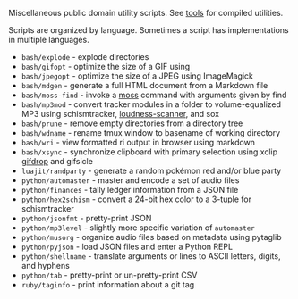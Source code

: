 Miscellaneous public domain utility scripts. See
[tools](https://github.com/jangler/tools) for compiled utilities.

Scripts are organized by language. Sometimes a script has implementations in
multiple languages.

- `bash/explode` - explode directories
- `bash/gifopt` - optimize the size of a GIF using
- `bash/jpegopt` - optimize the size of a JPEG using ImageMagick
- `bash/mdgen` - generate a full HTML document from a Markdown file
- `bash/moss-find` - invoke a [moss](https://github.com/jangler/moss) command
  with arguments given by find
- `bash/mp3mod` - convert tracker modules in a folder to volume-equalized MP3
  using schismtracker,
  [loudness-scanner](https://github.com/jiixyj/loudness-scanner), and sox
- `bash/prune` - remove empty directories from a directory tree
- `bash/wdname` - rename tmux window to basename of working directory
- `bash/wri` - view formatted ri output in browser using markdown
- `bash/xsync` - synchronize clipboard with primary selection using xclip
  [gifdrop](https://github.com/jangler/tools) and gifsicle
- `luajit/randparty` - generate a random pokémon red and/or blue party
- `python/automaster` - master and encode a set of audio files
- `python/finances` - tally ledger information from a JSON file
- `python/hex2schism` - convert a 24-bit hex color to a 3-tuple for
  schismtracker
- `python/jsonfmt` - pretty-print JSON
- `python/mp3level` - slightly more specific variation of `automaster`
- `python/musorg` - organize audio files based on metadata using pytaglib
- `python/pyjson` - load JSON files and enter a Python REPL
- `python/shellname` - translate arguments or lines to ASCII letters, digits,
  and hyphens
- `python/tab` - pretty-print or un-pretty-print CSV
- `ruby/taginfo` - print information about a git tag
